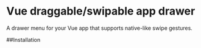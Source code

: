 # Vue draggable/swipable app drawer
A drawer menu for your Vue app that supports native-like swipe gestures.


##Installation
